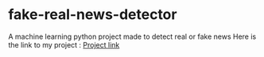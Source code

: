 # fake-real-news-detector
A machine learning python project made to detect real or fake news
Here is the link to my project : <a href = "https://nipun00-fake-real-news-detector-project-9ojykr.streamlitapp.com/" target="_blank" rel="noopener noreferrer"> Project link </a>
